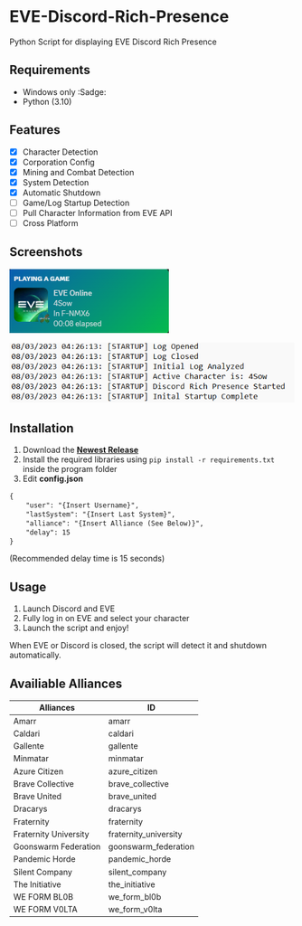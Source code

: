 # EVE-Discord-Rich-Presence

Python Script for displaying EVE Discord Rich Presence

## Requirements
- Windows only :Sadge:
- Python (3.10)

## Features
- [X]  Character Detection
- [X]  Corporation Config
- [X]  Mining and Combat Detection
- [X]  System Detection
- [X]  Automatic Shutdown
- [ ]  Game/Log Startup Detection
- [ ]  Pull Character Information from EVE API
- [ ] Cross Platform

## Screenshots
![Discord](screenshots/discord.png)

![Logs](screenshots/logs.png)

## Installation
1. Download the [**Newest Release**](https://github.com/ianli0122/EVE-Discord-Rich-Presence/releases)
2. Install the required libraries using `pip install -r requirements.txt` inside the program folder
3. Edit **config.json**
```
{
    "user": "{Insert Username}",
    "lastSystem": "{Insert Last System}",
    "alliance": "{Insert Alliance (See Below)}",
    "delay": 15
}
```
(Recommended delay time is 15 seconds)

## Usage
1. Launch Discord and EVE
2. Fully log in on EVE and select your character
3. Launch the script and enjoy!

When EVE or Discord is closed, the script will detect it and shutdown automatically.

## Availiable Alliances
|Alliances|ID|
|-------|-------|
|Amarr|amarr|
|Caldari|caldari|
|Gallente|gallente|
|Minmatar|minmatar|
|Azure Citizen|azure_citizen|
|Brave Collective|brave_collective|
|Brave United|brave_united|
|Dracarys|dracarys|
|Fraternity|fraternity|
|Fraternity University|fraternity_university|
|Goonswarm Federation|goonswarm_federation|
|Pandemic Horde|pandemic_horde|
|Silent Company|silent_company|
|The Initiative|the_initiative|
|WE FORM BL0B|we_form_bl0b|
|WE FORM V0LTA|we_form_v0lta|